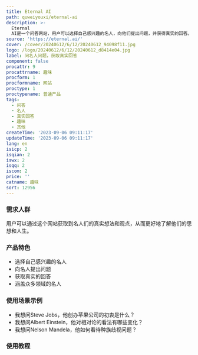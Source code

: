 ```yaml
---
title: Eternal AI
path: quweiyouxi/eternal-ai
description: >-
  Eternal
  AI是一个问答网站，用户可以选择自己感兴趣的名人，向他们提出问题，并获得真实的回答。该网站涵盖了众多领域的名人，包括历史人物、音乐家、演员、作家、科学家等等。用户可以通过这个网站获取到名人们的真实想法和观点，从而更好地了解他们的思想和人生。
source: 'https://eternal.ai/'
cover: /cover/20240612/6/12/20240612_94098f11.jpg
logo: /logo/20240612/6/12/20240612_d8414e04.jpg
label: 问名人问题，获取真实回答
component: false
procattr: 9
procattrname: 趣味
procform: 1
procformname: 网站
proctype: 1
proctypename: 普通产品
tags:
  - 问答
  - 名人
  - 真实回答
  - 趣味
  - 其他
createTime: '2023-09-06 09:11:17'
updateTime: '2023-09-06 09:11:17'
lang: en
isicp: 2
isqian: 2
iswx: 2
isqq: 2
iscom: 2
price: ''
catname: 趣味
sort: 12956
---
```




### 需求人群
用户可以通过这个网站获取到名人们的真实想法和观点，从而更好地了解他们的思想和人生。

### 产品特色
- 选择自己感兴趣的名人
- 向名人提出问题
- 获取真实的回答
- 涵盖众多领域的名人

### 使用场景示例
- 我想问Steve Jobs，他创办苹果公司的初衷是什么？
- 我想问Albert Einstein，他对相对论的看法有哪些变化？
- 我想问Nelson Mandela，他如何看待种族歧视问题？

### 使用教程


  
